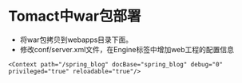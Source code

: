 # Tomact中war包部署 #
* 将war包拷贝到webapps目录下面。
* 修改conf/server.xml文件，在Engine标签中增加web工程的配置信息
```
<Context path="/spring_blog" docBase="spring_blog" debug="0" privileged="true" reloadable="true"/>
```
